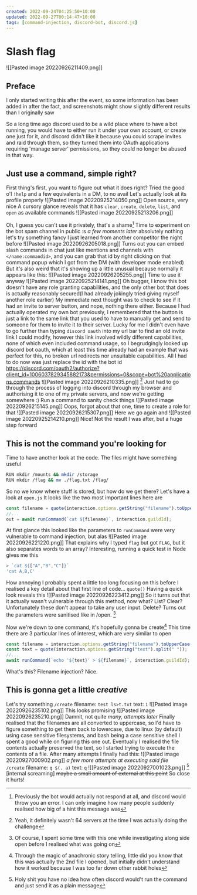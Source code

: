 ```yaml
---
created: 2022-09-24T04:25:50+10:00
updated: 2022-09-27T00:14:47+10:00
tags: [command-injection, discord-bot, discord.js]
---
```

# Slash flag
![[Pasted image 20220926211409.png]]
## Preface
I only started writing this after the event, so some information has been added in after the fact, and screenshots might show slightly different results than I originally saw

So a long time ago discord used to be a wild place where to have a bot running, you would have to either run it under your own account, or create one just for it, and discord didn't like it because you could scrape invites and raid through them, so they turned them into OAuth applications requiring 'manage server' permissions, so they could no longer be abused in that way.
## Just use a command, simple right?
First thing's first, you want to figure out what it does right?
Tried the good o'l `!help` and a few equivalents in a DM, to no avail
Let's actually look at its profile properly
 ![[Pasted image 20220925214050.png]]
 Open source, very nice
 A cursory glance reveals that it has `clear`, `create`, `delete`, `list`, and `open` as available commands
 ![[Pasted image 20220925213206.png]] 

Oh, I guess you can't use it privately, that's a shame[^1]
Time to experiment on the bot spam channel in public :s
*a few moments later*
absolutely nothing
let's try something fancy I just learned from another competitor the night before
![[Pasted image 20220926205018.png]]
Turns out you can embed slash commands in chat just like mentions and channels with `</name:commandid>`, and you can grab that id by right clicking on that command popup which I got from the DM (with developer mode enabled)
But it's also weird that it's showing up a little unusual because normally it appears like this:
![[Pasted image 20220926205255.png]]
Time to use it anyway
![[Pasted image 20220925214141.png]]
Oh bugger, I know this bot doesn't have any role granting capabilities, and the only other bot that does is actually reasonably secured(I had already jokingly tried giving myself another role earlier)
My immediate next thought was to check to see if it had an invite to server button, and nope, nothing there either.
Because I had actually operated my own bot previously, I remembered that the button is just a link to the same link that you used to have to manually get and send to someone for them to invite it to their server.
Lucky for me I didn't even have to go further than typing `discord oauth` into my url bar to find an old invite link I could modify, however this link involved wildly different capabilities, none of which even included command usage, so I begrudgingly looked up discord bot oauth, which at least this time already had an example that was perfect for this, no broken url redirects nor unsuitable capabilities.
All I had to do now was just replace the id with the bot id
https://discord.com/oauth2/authorize?client_id=1006037829345882173&permissions=0&scope=bot%20applications.commands
![[Pasted image 20220926210335.png]] [^2]
Just had to go through the process of logging into discord through my browser and authorising it to one of my private servers, and now we're getting somewhere :)
Run a command to sanity check things
![[Pasted image 20220926215145.png]]
Oops, forgot about that one, time to create a role for that
![[Pasted image 20220926215307.png]]
Here we go again and
![[Pasted image 20220925214210.png]]
Nice! Not the result I was after, but a huge step forward

## This is not the command you're looking for
Time to have another look at the code. The files might have something useful
```sh
RUN mkdir /mounts && mkdir /storage
RUN mkdir /flag && mv ./flag.txt /flag/
```
So no we know where stuff is stored, but how do we get there?
Let's have a look at `open.js`
It looks like the two most important lines here are 
```js
const filename = quote(interaction.options.getString("filename").toUpperCase().split(" "));
//...
out = await runCommand(`cat ${filename}`, interaction.guildId);
```
At first glance this looked like the parameters to `runCommand` were very vulnerable to command injection, but alas
![[Pasted image 20220926221220.png]]
That explains why I typed `flag` but got `FLAG`, but it also separates words to an array? Interesting, running a quick test in Node gives me this
```js
> `cat ${["A","B","C"]}`
'cat A,B,C'
```
How annoying
I probably spent a little too long focusing on this before I realised a key detail about that first line of code... `quote()`
Having a quick look reveals this
![[Pasted image 20220926223412.png]]
So it turns out that it actually wasn't vulnerable through this method, now what?
List? Clear? Unfortunately these don't appear to take any user input.
Delete? Turns out the parameters were sanitised like in /open. [^3]

Now we're down to one command, it's hopefully gonna be create[^4]
This time there are 3 particular lines of interest, which are very similar to open
```js
const filename = interaction.options.getString("filename").toUpperCase();
const text = quote(interaction.options.getString("text").split(" "));
//...
await runCommand(`echo '${text}' > ${filename}`, interaction.guildId);
```
What's this? Filename injection? Nice.

## This is gonna get a little *creative*
Let's try something
`/create` filename: `test ls>t.txt` text: `1`
![[Pasted image 20220926235102.png]]
This looks promising
![[Pasted image 20220926235210.png]]
Damnit, not quite
*many, attempts later*
Finally realised that the filenames are all converted to uppercase, so I'd have to figure something to get them back to lowercase, due to linux (by default) using case sensitive filesystems, and bash being a case sensitive shell
I spent a good while on figuring this one out.
Eventually I realised the file contents actually preserved the text, so I started trying to execute the contents of a file.
After many attempts I finally had this:
![[Pasted image 20220927000902.png]]
*a few more attempts at executing said file*
`/create` filename: `q $(. a)` text: `q`
![[Pasted image 20220927001023.png]] [^5]
[internal screaming] ~~maybe a small amount of external at this point~~
So close it hurts!


[^1]:Previously the bot would actually not respond at all, and discord would throw you an error. I can only imagine how many people suddenly realised how big of a hint this message was
[^2]: Yeah, it definitely wasn't 64 servers at the time I was actually doing the challenge
[^3]: Of course, I spent some time with this one while investigating along side open before I realised what was going on
[^4]: Through the magic of anachronic story telling, little did you know that this was actually the 2nd file I opened, but initially didn't understand how it worked because I was too far down other rabbit holes
[^5]: Holy shit you have no idea how often discord would't run the command and just send it as a plain message